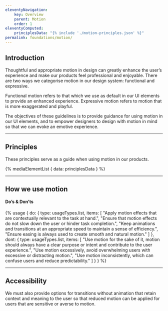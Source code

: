 ```yaml
---
eleventyNavigation:
    key: Overview
    parent: Motion
    order: 1
eleventyComputed:
    principlesData: "{% include './motion-principles.json' %}"
permalink: foundations/motion/
---
```

## Introduction

Thoughtful and appropriate motion in design can greatly enhance the user’s experience and make our products feel professional and enjoyable. There are two ways we categorise motion in our design system: functional and expressive.

Functional motion refers to that which we use as default in our UI elements to provide an enhanced experience. Expressive motion refers to motion that is more exaggerated and playful.

The objectives of these guidelines is to provide guidance for using motion in our UI elements, and to empower designers to design with motion in mind so that we can evoke an emotive experience.

---

## Principles

These principles serve as a guide when using motion in our products.

{% mediaElementList {
    data: principlesData
} %}

---

## How we use motion

#### Do’s & Don’ts

{% usage {
do: {
  type: usageTypes.list,
  items: [
    "Apply motion effects that are contextually relevant to the task at hand.",
    "Ensure that motion effects do not slow down the user or hinder task completion.",
    "Keep animations and transitions at an appropriate speed to maintain a sense of efficiency.",
    "Ensure easing is always used to create smooth and natural motion."
  ]
},
dont: {
  type: usageTypes.list,
  items: [
    "Use motion for the sake of it, motion should always have a clear purpose or intent and contribute to the user experience.",
    "Use motion excessively, avoid overwhelming users with excessive or distracting motion.",
    "Use motion inconsistently, which can confuse users and reduce predictability."
  ]
}
} %}

---

## Accessibility

We must also provide options for transitions without animation that retain context and meaning to the user so that reduced motion can be applied for users that are sensitive or averse to motion.

